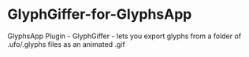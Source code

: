 # GlyphGiffer-for-GlyphsApp
GlyphsApp Plugin - GlyphGiffer - lets you export glyphs from a folder of .ufo/.glyphs files as an animated .gif 
